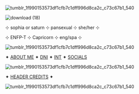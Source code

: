 ![tumblr_1f990153573df1cfb7c1dff996d8ca2c_c73c67b1_540](https://github.com/user-attachments/assets/e69bc524-3089-4c3f-a93d-281affc51d7a)

![download (18)](https://github.com/user-attachments/assets/e22bff1c-750f-4a2e-bd82-5b4047ffaa09)

⊹ sophia or saturn ⊹ pansexual ⊹ she/her ⊹

⊹ ENFP-T ⊹ Capricorn ⊹ eng/spa ⊹

![tumblr_1f990153573df1cfb7c1dff996d8ca2c_c73c67b1_540](https://github.com/user-attachments/assets/69fda3a6-d805-4870-8201-5dbf106cb77c)

✦ [ABOUT ME](https://github.com/mvffinz/ABOUT-ME) ✦ [DNI](https://basic-dni.crd.co/) ✦ [INT](https://github.com/mvffinz/INT) ✦ [SOCIALS](https://github.com/mvffinz/SOCIALS)

![tumblr_1f990153573df1cfb7c1dff996d8ca2c_c73c67b1_540](https://github.com/user-attachments/assets/b3942e71-98e4-414f-ae18-5cc2c27d0f53)

✦ [HEADER CREDITS](https://www.tumblr.com/venshuko/750925711976644608?source=share) ✦

![tumblr_1f990153573df1cfb7c1dff996d8ca2c_c73c67b1_540](https://github.com/user-attachments/assets/e0f3c189-4cf3-4997-8edd-95bdfc843346)
